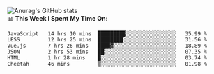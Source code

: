 
![Anurag's GitHub stats](https://github-readme-stats.vercel.app/api?username=supergczh&show_icons=true&theme=radical)
<br />
📊 **This Week I Spent My Time On:**

<!--START_SECTION:waka-->

```text
JavaScript   14 hrs 10 mins  █████████░░░░░░░░░░░░░░░░   35.99 %
LESS         12 hrs 25 mins  ████████░░░░░░░░░░░░░░░░░   31.56 %
Vue.js       7 hrs 26 mins   ████▓░░░░░░░░░░░░░░░░░░░░   18.89 %
JSON         2 hrs 53 mins   ██░░░░░░░░░░░░░░░░░░░░░░░   07.35 %
HTML         1 hr 28 mins    █░░░░░░░░░░░░░░░░░░░░░░░░   03.74 %
Cheetah      46 mins         ▒░░░░░░░░░░░░░░░░░░░░░░░░   01.98 %
```

<!--END_SECTION:waka-->
